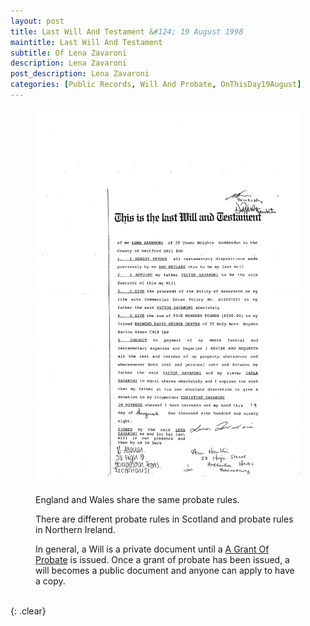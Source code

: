 ```yaml
---
layout: post
title: Last Will And Testament &#124; 19 August 1998
maintitle: Last Will And Testament
subtitle: Of Lena Zavaroni
description: Lena Zavaroni
post_description: Lena Zavaroni
categories: [Public Records, Will And Probate, OnThisDay19August]
---
```


<figure class="fig1">
<a href="/assets/images/public-records/2000-01-06-lena-zavaroni-wills-and-Probate-page-03.jpg"><img src="/assets/images/public-records/2000-01-06-lena-zavaroni-wills-and-Probate-page-03.jpg" class="full-width zoom-in"></a>
</figure>

<figure class="fig2">
<figcaption>
<p>England and Wales share the same probate rules.</p>
<p>There are different probate rules in Scotland and probate rules in Northern Ireland.</p>
<p>In general, a Will is a private document until a <a href="/2000-01-06-lena-zavaroni-Probate/">A Grant Of Probate</a> is issued. Once a grant of probate has been issued, a will becomes a public document and anyone can apply to have a copy.</p>
</figcaption>
</figure>

<br />{: .clear}

